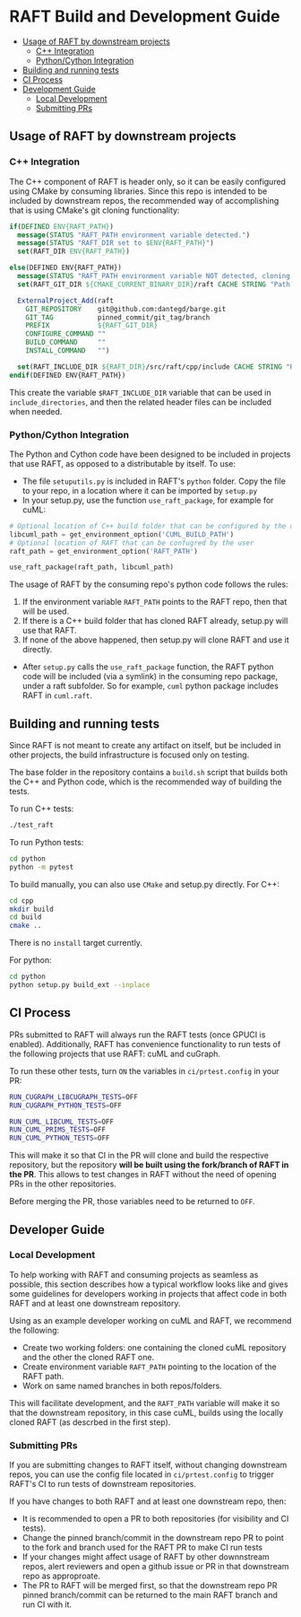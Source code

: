 # RAFT Build and Development Guide

- [Usage of RAFT by downstream projects](usage-of-raft-by-downstream-projects)
    - [C++ Integration](c-integration)
    - [Python/Cython Integration](pythoncython-integration)
- [Building and running tests](building-and-running-tests)
- [CI Process](ci-process)
- [Development Guide](developer-guide)
    - [Local Development](local-development)
    - [Submitting PRs](submitting-prs)



## Usage of RAFT by downstream projects

### C++ Integration

The C++ component of RAFT is header only, so it can be easily configured using CMake by consuming libraries. Since this repo is intended to be included by downstream repos, the recommended way of accomplishing that is using CMake's git cloning functionality:


```cmake
if(DEFINED ENV{RAFT_PATH})
  message(STATUS "RAFT_PATH environment variable detected.")
  message(STATUS "RAFT_DIR set to $ENV{RAFT_PATH}")
  set(RAFT_DIR ENV{RAFT_PATH})

else(DEFINED ENV{RAFT_PATH})
  message(STATUS "RAFT_PATH environment variable NOT detected, cloning RAFT")
  set(RAFT_GIT_DIR ${CMAKE_CURRENT_BINARY_DIR}/raft CACHE STRING "Path to RAFT repo")

  ExternalProject_Add(raft
    GIT_REPOSITORY    git@github.com:dantegd/barge.git
    GIT_TAG           pinned_commit/git_tag/branch
    PREFIX            ${RAFT_GIT_DIR}
    CONFIGURE_COMMAND ""
    BUILD_COMMAND     ""
    INSTALL_COMMAND   "")

  set(RAFT_INCLUDE_DIR ${RAFT_DIR}/src/raft/cpp/include CACHE STRING "RAFT include variable")
endif(DEFINED ENV{RAFT_PATH})

```

This create the variable `$RAFT_INCLUDE_DIR` variable that can be used in `include_directories`, and then the related header files can be included when needed.

### Python/Cython Integration

The Python and Cython code have been designed to be included in projects that use RAFT, as opposed to a distributable by itself. To use:

- The file `setuputils.py` is included in RAFT's `python` folder. Copy the file to your repo, in a location where it can be imported by `setup.py`
- In your setup.py, use the function `use_raft_package`, for example for cuML:


```python
# Optional location of C++ build folder that can be configured by the user
libcuml_path = get_environment_option('CUML_BUILD_PATH')
# Optional location of RAFT that can be confugred by the user
raft_path = get_environment_option('RAFT_PATH')

use_raft_package(raft_path, libcuml_path)
```

The usage of RAFT by the consuming repo's python code follows the rules:
1. If the environment variable `RAFT_PATH` points to the RAFT repo, then that will be used.
2. If there is a C++ build folder that has cloned RAFT already, setup.py will use that RAFT.
3. If none of the above happened, then setup.py will clone RAFT and use it directly.

- After `setup.py` calls the `use_raft_package` function, the RAFT python code will be included (via a symlink) in the consuming repo package, under a raft subfolder. So for example, `cuml` python package includes RAFT in `cuml.raft`.


## Building and running tests

Since RAFT is not meant to create any artifact on itself, but be included in other projects, the build infrastructure is focused only on testing.

The base folder in the repository contains a `build.sh` script that builds both the C++ and Python code, which is the recommended way of building the tests.

To run C++ tests:

```bash
./test_raft
```

To run Python tests:

```bash
cd python
python -m pytest
```

To build manually, you can also use `CMake` and setup.py directly. For C++:

```bash
cd cpp
mkdir build
cd build
cmake ..
```

There is no `install` target currently.

For python:

```bash
cd python
python setup.py build_ext --inplace
```


## CI Process

PRs submitted to RAFT will always run the RAFT tests (once GPUCI is enabled). Additionally, RAFT has convenience functionality to run tests of the following projects that use RAFT: cuML and cuGraph.

To run these other tests, turn `ON` the variables in `ci/prtest.config` in your PR:

```bash
RUN_CUGRAPH_LIBCUGRAPH_TESTS=OFF
RUN_CUGRAPH_PYTHON_TESTS=OFF

RUN_CUML_LIBCUML_TESTS=OFF
RUN_CUML_PRIMS_TESTS=OFF
RUN_CUML_PYTHON_TESTS=OFF
```

This will make it so that CI in the PR will clone and build the respective repository, but the repository **will be built using the fork/branch of RAFT in the PR**. This allows to test changes in RAFT without the need of opening PRs in the other repositories.

Before merging the PR, those variables need to be returned to `OFF`.


## Developer Guide

### Local Development

To help working with RAFT and consuming projects as seamless as possible, this section describes how a typical workflow looks like and gives some guidelines for developers working in projects that affect code in both RAFT and at least one downstream repository.

Using as an example developer working on cuML and RAFT, we recommend the following:

- Create two working folders: one containing the cloned cuML repository and the other the cloned RAFT one.
- Create environment variable `RAFT_PATH` pointing to the location of the RAFT path.
- Work on same named branches in both repos/folders.

This will facilitate development, and the `RAFT_PATH` variable will make it so that the downstream repository, in this case cuML, builds using the locally cloned RAFT (as descrbed in the first step).

### Submitting PRs

If you are submitting changes to RAFT itself, without changing downstream repos, you can use the config file located in `ci/prtest.config` to trigger RAFT's CI to run tests of downstream repositories.

If you have changes to both RAFT and at least one downstream repo, then:

- It is recommended to open a PR to both repositories (for visibility and CI tests).
- Change the pinned branch/commit in the downstream repo PR to point to the fork and branch used for the RAFT PR to make CI run tests
- If your changes might affect usage of RAFT by other downnstream repos, alert reviewers and open a github issue or PR in that downstream repo as approproate.
- The PR to RAFT will be merged first, so that the downstream repo PR pinned branch/commit can be returned to the main RAFT branch and run CI with it.
